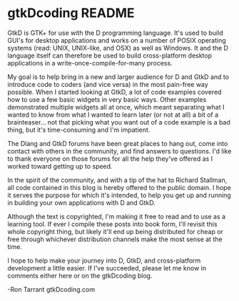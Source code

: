 # gtkDcoding README
GtkD is GTK+ for use with the D programming language. It's used to build GUI's for desktop applications and works on a number of POSIX operating systems (read: UNIX, UNIX-like, and OSX) as well as Windows. It and the D language itself can therefore be used to build cross-platform desktop applications in a write-once-compile-for-many process.

My goal is to help bring in a new and larger audience for D and GtkD and to introduce code to coders (and vice versa) in the most pain-free way possible. When I started looking at GtkD, a lot of code examples covered how to use a few basic widgets in very basic ways. Other examples demonstrated multiple widgets all at once, which meant separating what I wanted to know from what I wanted to learn later (or not at all) a bit of a brainteaser... not that picking what you want out of a code example is a bad thing, but it's time-consuming and I'm impatient.

The Dlang and GtkD forums have been great places to hang out, come into contact with others in the community, and find answers to questions. I'd like to thank everyone on those forums for all the help they've offered as I worked toward getting up to speed.

In the spirit of the community, and with a tip of the hat to Richard Stallman, all code contained in this blog is hereby offered to the public domain. I hope it serves the purpose for which it's intended, to help you get up and running in building your own applications with D and GtkD.

Although the text is copyrighted, I'm making it free to read and to use as a learning tool. If ever I compile these posts into book form, I'll revisit this whole copyright thing, but likely it'll end up being distributed for cheap or free through whichever distribution channels make the most sense at the time.

I hope to help make your journey into D, GtkD, and cross-platform development a little easier. If I've succeeded, please let me know in comments either here or on the gtkDcoding blog.

-Ron Tarrant
gtkDcoding.com
